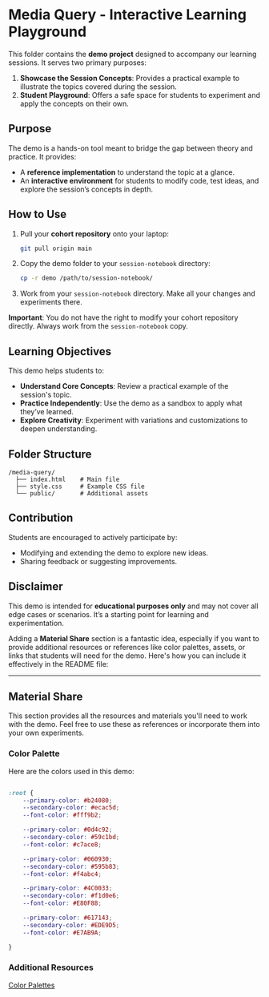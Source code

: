 
# Media Query - Interactive Learning Playground

This folder contains the **demo project** designed to accompany our learning sessions. It serves two primary purposes:

1. **Showcase the Session Concepts**: Provides a practical example to illustrate the topics covered during the session.
2. **Student Playground**: Offers a safe space for students to experiment and apply the concepts on their own.

## Purpose

The demo is a hands-on tool meant to bridge the gap between theory and practice. It provides:

- A **reference implementation** to understand the topic at a glance.
- An **interactive environment** for students to modify code, test ideas, and explore the session’s concepts in depth.

## How to Use

1. Pull your **cohort repository** onto your laptop:

   ```bash
   git pull origin main
   ```

2. Copy the demo folder to your `session-notebook` directory:

   ```bash
   cp -r demo /path/to/session-notebook/
   ```

3. Work from your `session-notebook` directory. Make all your changes and experiments there.

**Important**: You do not have the right to modify your cohort repository directly. Always work from the `session-notebook` copy.

## Learning Objectives

This demo helps students to:

- **Understand Core Concepts**: Review a practical example of the session's topic.
- **Practice Independently**: Use the demo as a sandbox to apply what they’ve learned.
- **Explore Creativity**: Experiment with variations and customizations to deepen understanding.

## Folder Structure

```
/media-query/
  ├── index.html    # Main file 
  ├── style.css     # Example CSS file
  └── public/       # Additional assets
```

## Contribution

Students are encouraged to actively participate by:

- Modifying and extending the demo to explore new ideas.
- Sharing feedback or suggesting improvements.

## Disclaimer

This demo is intended for **educational purposes only** and may not cover all edge cases or scenarios. It’s a starting point for learning and experimentation.

Adding a **Material Share** section is a fantastic idea, especially if you want to provide additional resources or references like color palettes, assets, or links that students will need for the demo. Here's how you can include it effectively in the README file:

---

## Material Share

This section provides all the resources and materials you'll need to work with the demo. Feel free to use these as references or incorporate them into your own experiments.

### Color Palette

Here are the colors used in this demo:

```css

:root {
    --primary-color: #b24080;
    --secondary-color: #ecac5d;
    --font-color: #fff9b2;

    --primary-color: #0d4c92;
    --secondary-color: #59c1bd;
    --font-color: #c7ace8;

    --primary-color: #060930;
    --secondary-color: #595b83;
    --font-color: #f4abc4;

    --primary-color: #4C0033;
    --secondary-color: #f1d0e6;
    --font-color: #E80F88;

    --primary-color: #617143;
    --secondary-color: #EDE9D5;
    --font-color: #E7AB9A;

}

```

### Additional Resources

[Color Palettes](https://colorhunt.co/)
